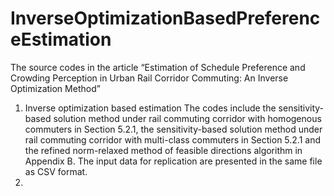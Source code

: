 # InverseOptimizationBasedPreferenceEstimation
The source codes in the article “Estimation of Schedule Preference and Crowding Perception in Urban Rail Corridor Commuting: An Inverse Optimization Method”
1. Inverse optimization based estimation
   The codes include the sensitivity-based solution method under rail commuting corridor with homogenous commuters in Section 5.2.1, the sensitivity-based solution method under rail commuting corridor with multi-class commuters in Section 5.2.1 and the refined norm-relaxed method of feasible directions algorithm in Appendix B. The input data for replication are presented in the same file as CSV format.
2. 
